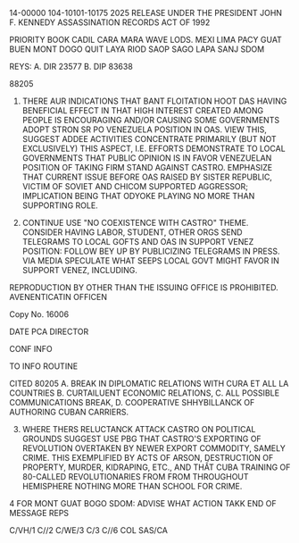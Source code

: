 14-00000
104-10101-10175
2025 RELEASE UNDER THE PRESIDENT JOHN F. KENNEDY ASSASSINATION RECORDS ACT OF 1992

PRIORITY BOOK CADIL
CARA MARA WAVE LODS.
MEXI LIMA PACY GUAT
BUEN MONT DOGO QUIT
LAYA RIOD SAOP SAGO
LAPA SANJ SDOM

REYS: A. DIR 23577
B. DIP 83638

88205

1. THERE AUR INDICATIONS THAT BANT FLOITATION HOOT DAS
HAVING BENEFICIAL EFFECT IN THAT HIGH INTEREST CREATED AMONG PEOPLE
IS ENCOURAGING AND/OR CAUSING SOME GOVERNMENTS ADOPT STRON SR PO
VENEZUELA POSITION IN OAS. VIEW THIS, SUGGEST ADDEE ACTIVITIES
CONCENTRATE PRIMARILY (BUT NOT EXCLUSIVELY) THIS ASPECT, I.E. EFFORTS
DEMONSTRATE TO LOCAL GOVERNMENTS THAT PUBLIC OPINION IS IN FAVOR
VENEZUELAN POSITION OF TAKING FIRM STAND AGAINST CASTRO.
EMPHASIZE
THAT CURRENT ISSUE BEFORE OAS RAISED BY SISTER REPUBLIC, VICTIM OF
SOVIET AND CHICOM SUPPORTED AGGRESSOR; IMPLICATION BEING THAT ODYOKE
PLAYING NO MORE THAN SUPPORTING ROLE.

2. CONTINUE USE "NO COEXISTENCE WITH CASTRO" THEME. CONSIDER
HAVING LABOR, STUDENT, OTHER ORGS SEND TELEGRAMS TO LOCAL GOFTS AND
OAS IN SUPPORT VENEZ POSITION: FOLLOW BEY UP BY PUBLICIZING TELEGRAMS
IN PRESS. VIA MEDIA SPECULATE WHAT SEEPS LOCAL GOVT MIGHT FAVOR
IN
SUPPORT VENEZ, INCLUDING.

REPRODUCTION BY OTHER THAN THE ISSUING OFFICE IS PROHIBITED.
AVENENTICATIN
OFFICEN

Copy No.
16006

DATE
PCA
DIRECTOR

CONF
INFO

TO
INFO
ROUTINE

CITED 80205
A. BREAK IN DIPLOMATIC RELATIONS WITH CURA ET ALL LA COUNTRIES
B. CURTAILUENT ECONOMIC RELATIONS,
C. ALL POSSIBLE COMMUNICATIONS BREAK,
D. COOPERATIVE SHHYBILLANCK OF AUTHORING CUBAN CARRIERS.

3. WHERE THERS RELUCTANCK ATTACK CASTRO ON POLITICAL GROUNDS
SUGGEST USE PBG THAT CASTRO'S EXPORTING OF REVOLUTION OVERTAKEN
BY NEWER EXPORT COMMODITY, SAMELY CRIME. THIS EXEMPLIFIED BY ACTS
OF ARSON, DESTRUCTION OF PROPERTY, MURDER, KIDRAPING, ETC., AND
THẤT CUBA TRAINING OF 80-CALLED REVOLUTIONARIES FROM FROM THROUGHOUT
HEMISPHERE NOTHING MORE THAN SCHOOL FOR CRIME.

4 FOR MONT GUAT BOGO SDOM: ADVISE WHAT ACTION TAKK
END OF MESSAGE
REPS

C/VH/1
C//2
C/WE/3
C/3
C//6
COL
SAS/CA
